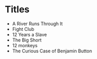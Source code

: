 # Titles

* A River Runs Through It
* Fight Club
* 12 Years a Slave
* The Big Short
* 12 monkeys
* The Curious Case of Benjamin Button
